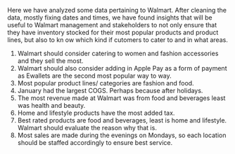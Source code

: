 Here we have analyzed some data pertaining to Walmart. After cleaning the data, mostly fixing dates and times, we have found insights that will be useful to Walmart management and stakeholders to not only ensure that they have inventory stocked for their most popular products and product lines, but also to kn ow which kind if cutomers to cater to and in what areas.

1. Walmart should consider catering to women and fashion accessories and they sell the most.
2. Walmart should also consider adding in Apple Pay as a form of payment as Ewallets are the second most popular way to way.
3. Most popular product lines/ categories are fashion and food.
4. January had the largest COGS. Perhaps because after holidays.
5. The most revenue made at Walmart was from food and beverages least was health and beauty.
6. Home and lifestyle products have the most added tax.
7. Best rated products are food and beverages, least is home and lifestyle. Walmart should evaluate the reason why that is.
8. Most sales are made during the evenings on Mondays, so each location should be staffed accordingly to ensure best service. 
